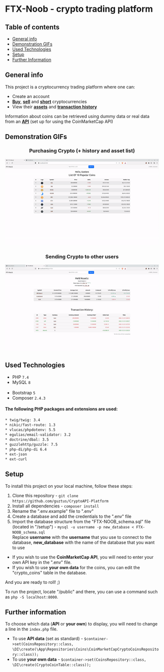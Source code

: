 # FTX-Noob - crypto trading platform

## Table of contents

* [General info](#general-info)
* [Demonstration GIFs](#demonstration-gifs)
* [Used Technologies](#used-technologies)
* [Setup](#setup)
* [Further Information](#further-information)

## General info

This project is a cryptocurrency trading platform where one can:

* Create an account
* <ins>**Buy**</ins>, <ins>**sell**</ins> and <ins>**short**</ins> cryptocurrencies
* View their <ins>**assets**</ins> and <ins>**transaction history**</ins>

Information about coins can be retrieved using dummy data or real data from an <ins>**API**</ins> (set up for using the
CoinMarketCap API)

## Demonstration GIFs

<div style="text-align: center">
    <h3>Purchasing Crypto (+ history and asset list)</h3>
    <p align="center">
        <img src="https://github.com/guztus/CryptoAPI-Platform/blob/master/DEMO_GIFS/part_1.gif" alt="animated-demo" /><br>
    </p>
    <h3>Sending Crypto to other users</h3>
    <p align="center">
        <img src="https://github.com/guztus/CryptoAPI-Platform/blob/master/DEMO_GIFS/part_2.gif" alt="animated-demo" /><br>
    </p>

</div>

## Used Technologies

* PHP `7.4`
* MySQL `8`
  <br><br>
* Bootstrap `5`
* Composer `2.4.3`

#### The following PHP packages and extensions are used:

    * twig/twig: 3.4
    * nikic/fast-route: 1.3
    * vlucas/phpdotenv: 5.5
    * egulias/email-validator: 3.2
    * doctrine/dbal: 3.5
    * guzzlehttp/guzzle: 7.5
    * php-di/php-di 6.4
    * ext-json
    * ext-curl

## Setup

To install this project on your local machine, follow these steps:

1. Clone this repository - `git clone https://github.com/guztus/CryptoAPI-Platform`
2. Install all dependencies - `composer install`
3. Rename the ".env.example" file to ".env" <br>
4. Create a database and add the credentials to the ".env" file
5. Import the database structure from the "FTX-NOOB_schema.sql" file (located in "/setup") -
   `mysql -u username -p new_database < FTX-NOOB_schema.sql`<br>
   Replace **username** with the **username** that you use to connect to the database,
   **new_database** with the name of the database that you want to use

* If you wish to use the **CoinMarketCap API**, you will need to enter your own API key in the ".env" file.<br>
* If you wish to use **your own data** for the coins, you can edit the "crypto_coins" table in the database.

And you are ready to roll! ;)

To run the project, locate "/public" and there, you can use a command such as `php -S localhost:8000`.

## Further information

To choose which data (**API** or **your own**) to display, you will need to change a line in the `index.php` file. <br>

* To use **API data** (set as standard) -
  `$container->set(CoinsRepository::class, \DI\create(\App\Repositories\Coins\CoinMarketCapCryptoCoinsRepository::class));`
* To use **your own data** -
  `$container->set(CoinsRepository::class, \DI\create(CryptoCoinTable::class));`